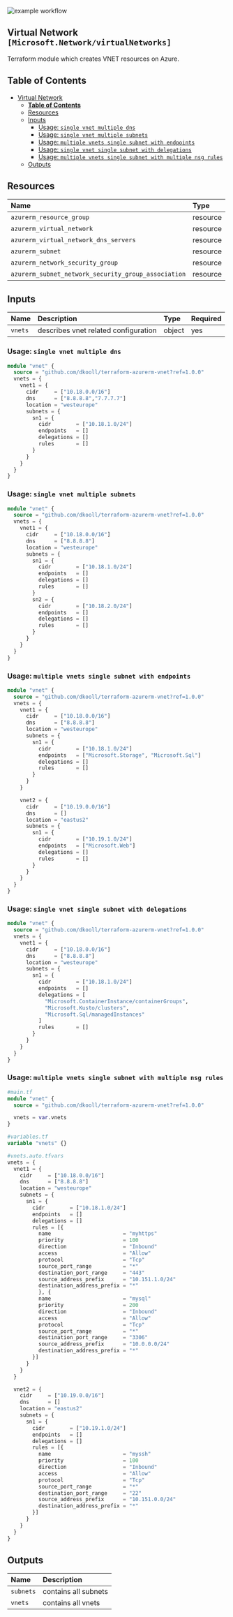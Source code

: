 ![example workflow](https://github.com/dkooll/terraform-azurerm-vnet/actions/workflows/validate.yml/badge.svg)

## Virtual Network `[Microsoft.Network/virtualNetworks]`

Terraform module which creates VNET resources on Azure.

## Table of Contents

- [Virtual Network](#virtual-network)
  - [**Table of Contents**](#table-of-contents)
  - [Resources](#resources)
  - [Inputs](#inputs)
    - [Usage: `single vnet multiple dns`](#inputs-usage-single-vnet-multiple-dns)
    - [Usage: `single vnet multiple subnets`](#inputs-usage-single-vnet-multiple-subnets)
    - [Usage: `multiple vnets single subnet with endpoints`](#inputs-usage-multiple-vnets-single-subnet-with-endpoints)
    - [Usage: `single vnet single subnet with delegations`](#inputs-usage-single-vnet-single-subnet-with-delegations)
    - [Usage: `multiple vnets single subnet with multiple nsg rules`](#inputs-usage-multiple-vnets-single-subnet-with-multiple-nsg-rules)
  - [Outputs](#outputs)

## Resources

| Name | Type |
| :-- | :-- |
| `azurerm_resource_group` | resource |
| `azurerm_virtual_network` | resource |
| `azurerm_virtual_network_dns_servers` | resource |
| `azurerm_subnet` | resource |
| `azurerm_network_security_group` | resource |
| `azurerm_subnet_network_security_group_association` | resource |

## Inputs

| Name | Description | Type | Required |
| :-- | :-- | :-- | :-- |
| `vnets` | describes vnet related configuration | object | yes |

### Usage: `single vnet multiple dns`

```terraform
module "vnet" {
  source = "github.com/dkooll/terraform-azurerm-vnet?ref=1.0.0"
  vnets = {
    vnet1 = {
      cidr     = ["10.18.0.0/16"]
      dns      = ["8.8.8.8","7.7.7.7"]
      location = "westeurope"
      subnets = {
        sn1 = {
          cidr        = ["10.18.1.0/24"]
          endpoints   = []
          delegations = []
          rules       = []
        }
      }
    }
  }
}
```

### Usage: `single vnet multiple subnets`

```terraform
module "vnet" {
  source = "github.com/dkooll/terraform-azurerm-vnet?ref=1.0.0"
  vnets = {
    vnet1 = {
      cidr     = ["10.18.0.0/16"]
      dns      = ["8.8.8.8"]
      location = "westeurope"
      subnets = {
        sn1 = {
          cidr        = ["10.18.1.0/24"]
          endpoints   = []
          delegations = []
          rules       = []
        }
        sn2 = {
          cidr        = ["10.18.2.0/24"]
          endpoints   = []
          delegations = []
          rules       = []
        }
      }
    }
  }
}
```

### Usage: `multiple vnets single subnet with endpoints`

```terraform
module "vnet" {
  source = "github.com/dkooll/terraform-azurerm-vnet?ref=1.0.0"
  vnets = {
    vnet1 = {
      cidr     = ["10.18.0.0/16"]
      dns      = ["8.8.8.8"]
      location = "westeurope"
      subnets = {
        sn1 = {
          cidr        = ["10.18.1.0/24"]
          endpoints   = ["Microsoft.Storage", "Microsoft.Sql"]
          delegations = []
          rules       = []
        }
      }
    }

    vnet2 = {
      cidr     = ["10.19.0.0/16"]
      dns      = []
      location = "eastus2"
      subnets = {
        sn1 = {
          cidr        = ["10.19.1.0/24"]
          endpoints   = ["Microsoft.Web"]
          delegations = []
          rules       = []
        }
      }
    }
  }
}
```

### Usage: `single vnet single subnet with delegations`

```terraform
module "vnet" {
  source = "github.com/dkooll/terraform-azurerm-vnet?ref=1.0.0"
  vnets = {
    vnet1 = {
      cidr     = ["10.18.0.0/16"]
      dns      = ["8.8.8.8"]
      location = "westeurope"
      subnets = {
        sn1 = {
          cidr        = ["10.18.1.0/24"]
          endpoints   = []
          delegations = [
            "Microsoft.ContainerInstance/containerGroups",
            "Microsoft.Kusto/clusters",
            "Microsoft.Sql/managedInstances"
          ]
          rules       = []
        }
      }
    }
  }
}
```

### Usage: `multiple vnets single subnet with multiple nsg rules`

```terraform
#main.tf
module "vnet" {
  source = "github.com/dkooll/terraform-azurerm-vnet?ref=1.0.0"

  vnets = var.vnets
}
```

```terraform
#variables.tf
variable "vnets" {}
```

```terraform
#vnets.auto.tfvars
vnets = {
  vnet1 = {
    cidr     = ["10.18.0.0/16"]
    dns      = ["8.8.8.8"]
    location = "westeurope"
    subnets = {
      sn1 = {
        cidr        = ["10.18.1.0/24"]
        endpoints   = []
        delegations = []
        rules = [{
          name                       = "myhttps"
          priority                   = 100
          direction                  = "Inbound"
          access                     = "Allow"
          protocol                   = "Tcp"
          source_port_range          = "*"
          destination_port_range     = "443"
          source_address_prefix      = "10.151.1.0/24"
          destination_address_prefix = "*"
          }, {
          name                       = "mysql"
          priority                   = 200
          direction                  = "Inbound"
          access                     = "Allow"
          protocol                   = "Tcp"
          source_port_range          = "*"
          destination_port_range     = "3306"
          source_address_prefix      = "10.0.0.0/24"
          destination_address_prefix = "*"
        }]
      }
    }
  }

  vnet2 = {
    cidr     = ["10.19.0.0/16"]
    dns      = []
    location = "eastus2"
    subnets = {
      sn1 = {
        cidr        = ["10.19.1.0/24"]
        endpoints   = []
        delegations = []
        rules = [{
          name                       = "myssh"
          priority                   = 100
          direction                  = "Inbound"
          access                     = "Allow"
          protocol                   = "Tcp"
          source_port_range          = "*"
          destination_port_range     = "22"
          source_address_prefix      = "10.151.0.0/24"
          destination_address_prefix = "*"
        }]
      }
    }
  }
}
```

## Outputs

| Name | Description |
| :-- | :-- |
| `subnets` | contains all subnets |
| `vnets` | contains all vnets |